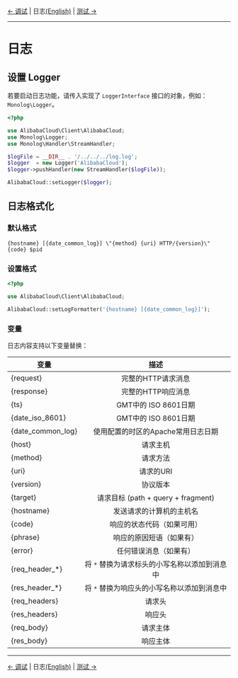 [← 调试](8-Debug-CN.md) | 日志[(English)](9-Log-EN.md) | [测试 →](10-Test-CN.md)
***

# 日志

## 设置 Logger

若要启动日志功能，请传入实现了 `LoggerInterface` 接口的对象，例如：`Monolog\Logger`。

```php
<?php

use AlibabaCloud\Client\AlibabaCloud;
use Monolog\Logger;
use Monolog\Handler\StreamHandler;

$logFile = __DIR__ . '/../../../log.log';
$logger  = new Logger('AlibabaCloud');
$logger->pushHandler(new StreamHandler($logFile));

AlibabaCloud::setLogger($logger);
```

## 日志格式化

### 默认格式
```text
{hostname} [{date_common_log}] \"{method} {uri} HTTP/{version}\" {code} $pid
```

### 设置格式
```php
<?php

use AlibabaCloud\Client\AlibabaCloud;

AlibabaCloud::setLogFormatter('{hostname} [{date_common_log}]');
```

### 变量

日志内容支持以下变量替换：

| 变量 |   描述    |
|----------|:-------------:|
| {request}     | 完整的HTTP请求消息 |
| {response}     | 完整的HTTP响应消息 |
| {ts}     | GMT中的 ISO 8601日期 |
| {date_iso_8601}     | GMT中的 ISO 8601日期 |
| {date_common_log}     | 使用配置的时区的Apache常用日志日期 |
| {host}     | 请求主机 |
| {method}     | 请求方法 |
| {uri}     | 请求的URI |
| {version}     | 协议版本 |
| {target}     | 请求目标 (path + query + fragment) |
| {hostname}     | 发送请求的计算机的主机名 |
| {code}     | 响应的状态代码（如果可用） |
| {phrase}     | 响应的原因短语（如果有） |
| {error}     | 任何错误消息（如果有） |
| {req_header_*}     | 将 `*` 替换为请求标头的小写名称以添加到消息中 |
| {res_header_*}     | 将 `*` 替换为响应头的小写名称以添加到消息中 |
| {req_headers}     | 请求头 |
| {res_headers}     | 响应头 |
| {req_body}     | 请求主体 |
| {res_body}     | 响应主体 |

***
[← 调试](8-Debug-CN.md) | 日志[(English)](9-Log-EN.md) | [测试 →](10-Test-CN.md)
